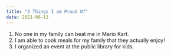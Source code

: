 ```yaml
---
title: "3 Things I am Proud Of"
date: 2021-06-13
---
```

  1. No one in my family can beat me in Mario Kart.
  2. I am able to cook meals for my family that they actually enjoy!
  3. I organized an event at the public library for kids.
